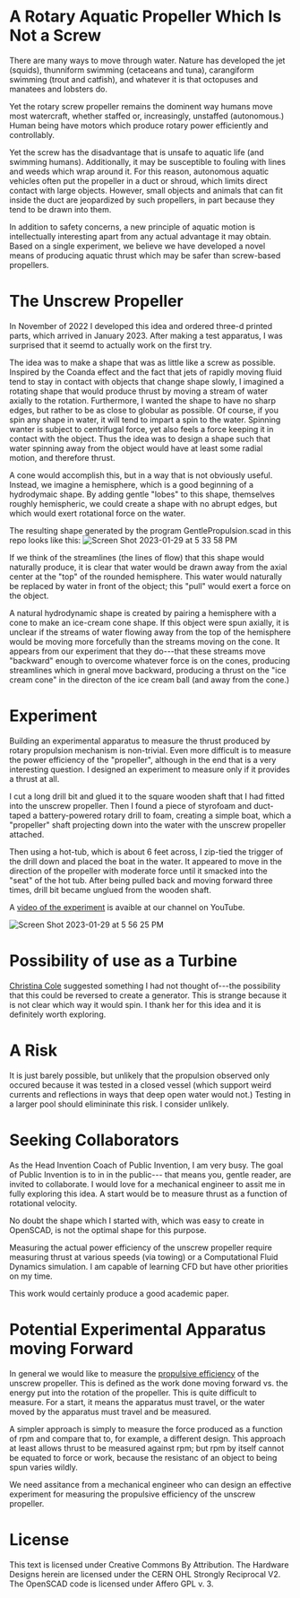 # A Rotary Aquatic Propeller Which Is Not a Screw

There are many ways to move through water. Nature has developed the jet (squids), thunniform swimming (cetaceans and tuna), carangiform swimming (trout and catfish), and whatever it is that octopuses and manatees and lobsters do.

Yet the rotary screw propeller remains the dominent way humans move most watercraft, whether staffed or, increasingly, unstaffed (autonomous.) Human being have motors which produce rotary power efficiently and controllably.

Yet the screw has the disadvantage that is unsafe to aquatic life (and swimming humans). Additionally, it may be susceptible to fouling with lines and weeds which wrap around it.
For this reason, autonomous aquatic vehicles often put the propeller in a duct or shroud, which limits direct contact 
with large objects. However, small objects and animals that can fit inside the duct are jeopardized by such propellers, in part because they tend to be drawn into them.

In addition to safety concerns, a new principle of aquatic motion is intellectually interesting apart from any actual 
advantage it may obtain. Based on a single experiment, we believe we have developed a novel means of producing aquatic
thrust which may be safer than screw-based propellers.

# The Unscrew Propeller

In November of 2022 I developed this idea and ordered three-d printed parts, which arrived in January 2023. After making a test apparatus, I was surprised that it seemd to actually work on the first try. 

The idea was to make a shape that was as little like a screw as possible. Inspired by the Coanda effect
and the fact that jets of rapidly moving fluid tend to stay in contact with objects that change shape slowly,
I imagined a rotating shape that would produce thrust by moving a stream of water axially to the rotation. 
Furthermore, I wanted the shape to have no sharp edges, but rather to be as close to globular as possible.
Of course, if you spin any shape in water, it will tend to impart a spin to the water. Spinning wanter is
subject to centrifugal force, yet also feels a force keeping it in contact with the object.
Thus the idea was to design a shape such that water spinning away from the object would have at least
some radial motion, and therefore thrust.

A cone would accomplish this, but in a way that is not obviously useful. Instead, we imagine a 
hemisphere, which is a good beginning of a hydrodymaic shape. By adding gentle "lobes" to this shape,
themselves roughly hemispheric, we could create a shape with no abrupt edges, but which would exert rotational
force on the water.

The resulting shape generated by the program GentlePropulsion.scad in this repo looks like this:
![Screen Shot 2023-01-29 at 5 33 58 PM](https://user-images.githubusercontent.com/5296671/215362352-fbff4d67-07c0-47a0-9120-3c9d9937424f.png)

If we think of the streamlines (the lines of flow) that this shape would naturally produce, it is clear
that water would be drawn away from the axial center at the "top" of the rounded hemisphere. This 
water would naturally be replaced by water in front of the object; this "pull" would exert a force
on the object.

A natural hydrodynamic shape is created by pairing a hemisphere with a cone to make an ice-cream 
cone shape. If this object were spun axially, it is unclear if the streams of water flowing away
from the top of the hemisphere would be moving more forcefully than the streams moving on the cone.
It appears from our experiment that they do---that these streams move "backward" enough to overcome
whatever force is on the cones, producing streamlines which in gneral move backward, producing a
thrust on the "ice cream cone" in the directon of the ice cream ball (and away from the cone.)

# Experiment

Building an experimental apparatus to measure the thrust produced by rotary propulsion mechanism is non-trivial.
Even more difficult is to measure the power efficiency of the "propeller", although in the end that is a very
interesting question. 
I designed an experiment to measure only if it provides a thrust at all.

I cut a long drill bit and glued it to the square wooden shaft that I had fitted into the unscrew propeller. 
Then I found a piece of styrofoam and duct-taped a battery-powered rotary drill to foam, creating a simple
boat, which a "propeller" shaft projecting down into the water with the unscrew propeller attached.

Then using a hot-tub, which is about 6 feet across, I zip-tied the trigger of the drill down and placed the boat
in the water. It appeared to move in the direction of the propeller with moderate force until it smacked into the 
"seat" of the hot tub. After being pulled back and moving forward three times, drill bit became unglued from the 
wooden shaft.


A [video of the experiment](https://youtube.com/shorts/lgh7gO7JHxQ) is avaible at our channel on YouTube.

![Screen Shot 2023-01-29 at 5 56 25 PM](https://user-images.githubusercontent.com/5296671/215363424-7c9254d9-e2df-47a0-98e2-966799cd4397.png)


# Possibility of use as a Turbine

[Christina Cole](https://github.com/christinacole)  suggested something I had not thought of---the possibility that this could be reversed to 
create a generator. This is strange because it is not clear which way it would spin. I thank her for this idea and it 
is definitely worth exploring.

# A Risk

It is just barely possible, but unlikely that the propulsion observed only occured because it was tested in a closed vessel
(which support weird currents and reflections in ways that deep open water would not.) Testing in a larger pool
should elimininate this risk. I consider unlikely.

# Seeking Collaborators

As the Head Invention Coach of Public Invention, I am very busy. The goal of Public Invention is to in in the public---
that means you, gentle reader, are invited to collaborate. I would love for a mechanical engineer to assit me in
fully exploring this idea. A start would be to measure thrust as a function of rotational velocity.

No doubt the shape which I started with, which was easy to create in OpenSCAD, is not the optimal shape for this purpose.

Measuring the actual power efficiency of the unscrew propeller require measuring thrust at various speeds (via towing)
or a Computational Fluid Dynamics simulation. I am capable of learning CFD but have other priorities on my time.

This work would certainly produce a good academic paper.

# Potential Experimental Apparatus moving Forward

In general we would like to measure the [propulsive efficiency](https://en.wikipedia.org/wiki/Propulsive_efficiency) of the unscrew propeller. This is defined as the work done moving 
forward vs. the energy put into the rotation of the propeller. This is quite difficult to measure. 
For a start, it means the apparatus must travel, or the water moved by the apparatus must travel and be measured. 

A simpler approach
is simply to measure the force produced as a function of rpm and compare that to, for example, a different design.
This approach at least allows thrust to be measured against rpm; but rpm by itself cannot be equated to force or work,
because the resistanc of an object to being spun varies wildly.

We need assitance from a mechanical engineer who can design an effective experiment for measuring the propulsive efficiency of the unscrew propeller.



# License

This text is licensed under Creative Commons By Attribution. The Hardware Designs herein are licensed under the CERN OHL Strongly Reciprocal V2.  The OpenSCAD code is licensed under Affero GPL v. 3.
